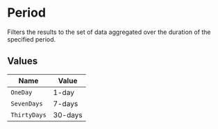 # Period

Filters the results to the set of data aggregated over the
duration of the specified period.


## Values

| Name         | Value        |
| ------------ | ------------ |
| `OneDay`     | 1-day        |
| `SevenDays`  | 7-days       |
| `ThirtyDays` | 30-days      |